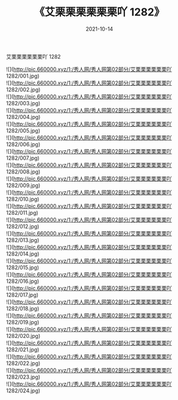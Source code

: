 ﻿---
layout: post
title:  《艾栗栗栗栗栗栗吖 1282》
date:   2021-10-14
img: http://pic.660000.xyz/1:/秀人网/秀人网第02部分/艾栗栗栗栗栗栗吖 1282/000.jpg
categories: [美女, 清纯, 唯美]
---

艾栗栗栗栗栗栗吖 1282

  ![](http://pic.660000.xyz/1:/秀人网/秀人网第02部分/艾栗栗栗栗栗栗吖 1282/001.jpg) <br> ![](http://pic.660000.xyz/1:/秀人网/秀人网第02部分/艾栗栗栗栗栗栗吖 1282/002.jpg) <br> ![](http://pic.660000.xyz/1:/秀人网/秀人网第02部分/艾栗栗栗栗栗栗吖 1282/003.jpg) <br> ![](http://pic.660000.xyz/1:/秀人网/秀人网第02部分/艾栗栗栗栗栗栗吖 1282/004.jpg) <br> ![](http://pic.660000.xyz/1:/秀人网/秀人网第02部分/艾栗栗栗栗栗栗吖 1282/005.jpg) <br> ![](http://pic.660000.xyz/1:/秀人网/秀人网第02部分/艾栗栗栗栗栗栗吖 1282/006.jpg) <br> ![](http://pic.660000.xyz/1:/秀人网/秀人网第02部分/艾栗栗栗栗栗栗吖 1282/007.jpg) <br> ![](http://pic.660000.xyz/1:/秀人网/秀人网第02部分/艾栗栗栗栗栗栗吖 1282/008.jpg) <br> ![](http://pic.660000.xyz/1:/秀人网/秀人网第02部分/艾栗栗栗栗栗栗吖 1282/009.jpg) <br> ![](http://pic.660000.xyz/1:/秀人网/秀人网第02部分/艾栗栗栗栗栗栗吖 1282/010.jpg) <br> ![](http://pic.660000.xyz/1:/秀人网/秀人网第02部分/艾栗栗栗栗栗栗吖 1282/011.jpg) <br> ![](http://pic.660000.xyz/1:/秀人网/秀人网第02部分/艾栗栗栗栗栗栗吖 1282/012.jpg) <br> ![](http://pic.660000.xyz/1:/秀人网/秀人网第02部分/艾栗栗栗栗栗栗吖 1282/013.jpg) <br> ![](http://pic.660000.xyz/1:/秀人网/秀人网第02部分/艾栗栗栗栗栗栗吖 1282/014.jpg) <br> ![](http://pic.660000.xyz/1:/秀人网/秀人网第02部分/艾栗栗栗栗栗栗吖 1282/015.jpg) <br> ![](http://pic.660000.xyz/1:/秀人网/秀人网第02部分/艾栗栗栗栗栗栗吖 1282/016.jpg) <br> ![](http://pic.660000.xyz/1:/秀人网/秀人网第02部分/艾栗栗栗栗栗栗吖 1282/017.jpg) <br> ![](http://pic.660000.xyz/1:/秀人网/秀人网第02部分/艾栗栗栗栗栗栗吖 1282/018.jpg) <br> ![](http://pic.660000.xyz/1:/秀人网/秀人网第02部分/艾栗栗栗栗栗栗吖 1282/019.jpg) <br> ![](http://pic.660000.xyz/1:/秀人网/秀人网第02部分/艾栗栗栗栗栗栗吖 1282/020.jpg) <br> ![](http://pic.660000.xyz/1:/秀人网/秀人网第02部分/艾栗栗栗栗栗栗吖 1282/021.jpg) <br> ![](http://pic.660000.xyz/1:/秀人网/秀人网第02部分/艾栗栗栗栗栗栗吖 1282/022.jpg) <br> ![](http://pic.660000.xyz/1:/秀人网/秀人网第02部分/艾栗栗栗栗栗栗吖 1282/023.jpg) <br> ![](http://pic.660000.xyz/1:/秀人网/秀人网第02部分/艾栗栗栗栗栗栗吖 1282/024.jpg) <br>
